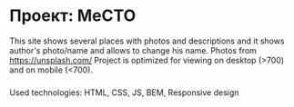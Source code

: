 # Проект: MeCTO

This site shows several places with photos and descriptions and it shows author's photo/name and allows to change his name.
Photos from https://unsplash.com/
Project is optimized for viewing on desktop (>700) and on mobile (<700).

###
Used technologies: HTML, CSS, JS, BEM, Responsive design

<!-- 
### Обзор

* Figma
* Картинки

**Figma**

* [Ссылка на макет в Figma](https://www.figma.com/file/2cn9N9jSkmxD84oJik7xL7/JavaScript.-Sprint-4?node-id=0%3A1)

**Картинки**

Доставать картинки предстоит из Фигмы. Это расхожая практика, поэтому полезно потренироваться.
Не забудьте [оптимизировать картинки](https://tinypng.com/), чтобы ваш сайт загружался быстрее.

Удачи! -->
